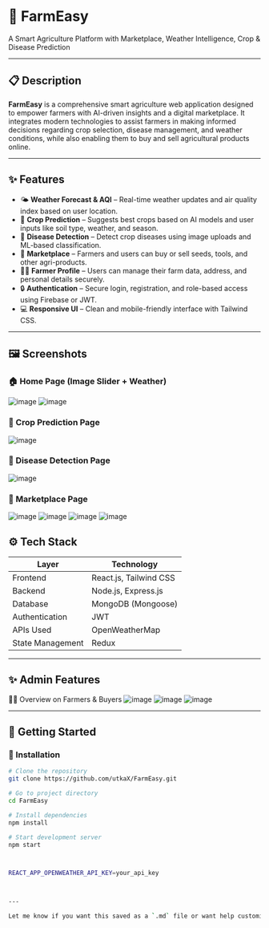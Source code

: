 # 🚜 FarmEasy

A Smart Agriculture Platform with Marketplace, Weather Intelligence, Crop & Disease Prediction

---

## 📋 Description

**FarmEasy** is a comprehensive smart agriculture web application designed to empower farmers with AI-driven insights and a digital marketplace. It integrates modern technologies to assist farmers in making informed decisions regarding crop selection, disease management, and weather conditions, while also enabling them to buy and sell agricultural products online.

---

## ✨ Features

- 🌤️ **Weather Forecast & AQI** – Real-time weather updates and air quality index based on user location.
- 🌾 **Crop Prediction** – Suggests best crops based on AI models and user inputs like soil type, weather, and season.
- 🧪 **Disease Detection** – Detect crop diseases using image uploads and ML-based classification.
- 🛒 **Marketplace** – Farmers and users can buy or sell seeds, tools, and other agri-products.
- 👨‍🌾 **Farmer Profile** – Users can manage their farm data, address, and personal details securely.
- 🔒 **Authentication** – Secure login, registration, and role-based access using Firebase or JWT.
- 💻 **Responsive UI** – Clean and mobile-friendly interface with Tailwind CSS.

---

## 🖼️ Screenshots

### 🏠 Home Page (Image Slider + Weather)
![image](https://github.com/user-attachments/assets/266a0c46-63da-4a41-893b-7423b2659522)
![image](https://github.com/user-attachments/assets/079242fb-010d-496b-be7a-e30b30a2e39d)


### 🌾 Crop Prediction Page
![image](https://github.com/user-attachments/assets/c7d1f318-5346-499a-aa2f-41839ea4177d)

### 🧪 Disease Detection Page
![image](https://github.com/user-attachments/assets/5004836d-e2fb-4412-a6b6-a1eb682b50f6)


### 🛒 Marketplace Page
![image](https://github.com/user-attachments/assets/36e7782e-4426-41c1-b3a5-0fdeca39d69f)
![image](https://github.com/user-attachments/assets/e468d1ef-68db-4cf5-bb12-0090f80c58c8)
![image](https://github.com/user-attachments/assets/c9379f23-ab71-4dca-90a3-f57a20d35e42)
![image](https://github.com/user-attachments/assets/da8638e9-37b0-4966-b1d7-53bae0c032e0)



## ⚙️ Tech Stack

| Layer        | Technology                  |
|--------------|------------------------------|
| Frontend     | React.js, Tailwind CSS        |
| Backend      | Node.js, Express.js           |
| Database     | MongoDB (Mongoose)            |
| Authentication | JWT                         |
| APIs Used    | OpenWeatherMap                |
| State Management | Redux                     |

---
## ✨ Admin Features
  🧑‍💼 Overview on Farmers & Buyers
![image](https://github.com/user-attachments/assets/1d8acb9e-3a09-4b35-addb-07021b799f5e)
![image](https://github.com/user-attachments/assets/2a460870-3865-4a2d-b191-5683f2d5851f)
![image](https://github.com/user-attachments/assets/6a1f6ed5-1309-4545-b9d0-5c3d437fc593)



---

## 🚀 Getting Started

### 🔧 Installation

```bash
# Clone the repository
git clone https://github.com/utkaX/FarmEasy.git

# Go to project directory
cd FarmEasy

# Install dependencies
npm install

# Start development server
npm start



REACT_APP_OPENWEATHER_API_KEY=your_api_key



---

Let me know if you want this saved as a `.md` file or want help customizing for your name, live demo link.
